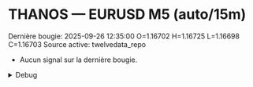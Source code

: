 # THANOS — EURUSD M5 (auto/15m)
Dernière bougie: 2025-09-26 12:35:00  O=1.16702  H=1.16725  L=1.16698  C=1.16703
Source active: twelvedata_repo

- Aucun signal sur la dernière bougie.

<details><summary>Debug</summary>

- TD_API_KEY manquant.

</details>